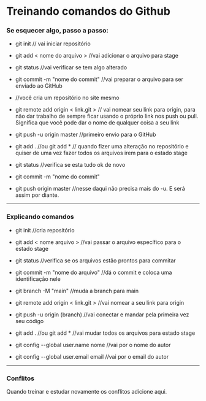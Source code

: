 # Treinando comandos do Github

### Se esquecer algo, passo a passo:

- git init  // vai iniciar repositório

- git add < nome do arquivo > //vai adicionar o arquivo para stage

- git status //vai verificar se tem algo alterado

- git commit -m "nome do commit" //vai preparar o arquivo para ser enviado ao GitHub

- //você cria um repositório no site mesmo

- git remote add origin < link.git > // vai nomear seu link para origin, para não dar trabalho de sempre ficar usando o próprio link nos push ou pull. Significa que você pode dar o nome de qualquer coisa a seu link

- git push -u origin master //primeiro envio para o GitHub 

- git add . //ou git add * // quando fizer uma alteração no repositório e quiser de uma vez fazer todos os arquivos irem para o estado stage

- git status //verifica se esta tudo ok de novo

- git commit -m "nome do commit"

- git push origin master //nesse daqui não precisa mais do -u. E será assim por diante.

- - -

### Explicando comandos

- git init //cria repositório

- git add < nome arquivo > //vai passar o arquivo específico para o estado stage

- git status //verifica se os arquivos estão prontos para commitar 

- git commit -m "nome do arquivo" //dá o commit e coloca uma identificação nele

- git branch -M "main" //muda a branch para main

- git remote add origin < link.git > //vai nomear a seu link para origin

- git push -u origin (branch) //vai conectar e mandar pela primeira vez seu código

- git add . //ou git add *  //vai mudar todos os arquivos para estado stage

- git config --global user.name nome //vai por o nome do autor

- git config --global user.email email //vai por o email do autor

- - -

### Conflitos 

Quando treinar e estudar novamente os conflitos adicione aqui.







